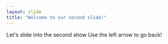 ```yaml
---
layout: slide
title: "Welcome to our second slide!"
---
```

Let's slide into the second show
Use the left arrow to go back!
